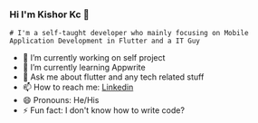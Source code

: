 ### Hi I'm Kishor Kc 👋

```# I'm a self-taught developer who mainly focusing on Mobile Application Development in Flutter and a IT Guy```

- 🔭 I’m currently working on self project
- 🌱 I’m currently learning Appwrite
- 💬 Ask me about flutter and any tech related stuff
- 📫 How to reach me: [Linkedin](https://www.linkedin.com/in/kishor-kc-502422210)
- 😄 Pronouns: He/His
- ⚡ Fun fact: I don't know how to write code?

<!-- - 👯 I’m looking to collaborate on ...
- 🤔 I’m looking for help with ... -->


